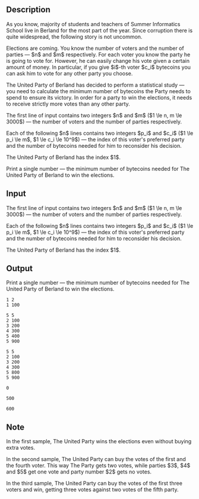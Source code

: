 ## Description

<div><p>As you know, majority of students and teachers of Summer Informatics School live in Berland for the most part of the year. Since corruption there is quite widespread, the following story is not uncommon.</p><p>Elections are coming. You know the number of voters and the number of parties&nbsp;— $n$ and $m$ respectively. For each voter you know the party he is going to vote for. However, he can easily change his vote given a certain amount of money. In particular, if you give $i$-th voter $c_i$ bytecoins you can ask him to vote for any other party you choose.</p><p>The United Party of Berland has decided to perform a statistical study&nbsp;— you need to calculate the minimum number of bytecoins the Party needs to spend to ensure its victory. In order for a party to win the elections, it needs to receive strictly more votes than any other party.</p></div><div class="input-specification"><p>The first line of input contains two integers $n$ and $m$ ($1 \le n, m \le 3000$)&nbsp;— the number of voters and the number of parties respectively.</p><p>Each of the following $n$ lines contains two integers $p_i$ and $c_i$ ($1 \le p_i \le m$, $1 \le c_i \le 10^9$)&nbsp;— the index of this voter's preferred party and the number of bytecoins needed for him to reconsider his decision.</p><p>The United Party of Berland has the index $1$.</p></div><div class="output-specification"><p>Print a single number&nbsp;— the minimum number of bytecoins needed for The United Party of Berland to win the elections.</p></div>

## Input

<p>The first line of input contains two integers $n$ and $m$ ($1 \le n, m \le 3000$)&nbsp;— the number of voters and the number of parties respectively.</p><p>Each of the following $n$ lines contains two integers $p_i$ and $c_i$ ($1 \le p_i \le m$, $1 \le c_i \le 10^9$)&nbsp;— the index of this voter's preferred party and the number of bytecoins needed for him to reconsider his decision.</p><p>The United Party of Berland has the index $1$.</p>

## Output

<p>Print a single number&nbsp;— the minimum number of bytecoins needed for The United Party of Berland to win the elections.</p>





```input1
1 2
1 100

```




```input2
5 5
2 100
3 200
4 300
5 400
5 900

```




```input3
5 5
2 100
3 200
4 300
5 800
5 900

```




```output1
0

```




```output2
500

```




```output3
600

```



## Note

<p>In the first sample, The United Party wins the elections even without buying extra votes.</p><p>In the second sample, The United Party can buy the votes of the first and the fourth voter. This way The Party gets two votes, while parties $3$, $4$ and $5$ get one vote and party number $2$ gets no votes.</p><p>In the third sample, The United Party can buy the votes of the first three voters and win, getting three votes against two votes of the fifth party.</p>
